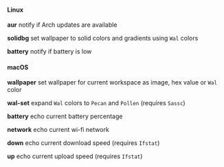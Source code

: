 #### Linux

**aur** notify if Arch updates are available

**solidbg** set wallpaper to solid colors and gradients using `Wal` colors

**battery** notify if battery is low

#### macOS

**wallpaper** set wallpaper for current workspace as image, hex value or `Wal` color

**wal-set** expand `Wal` colors to `Pecan` and `Pollen` (requires `Sassc`)

**battery** echo current battery percentage

**network** echo current wi-fi network

**down** echo current download speed (requires `Ifstat`)

**up** echo current upload speed (requires `Ifstat`)
